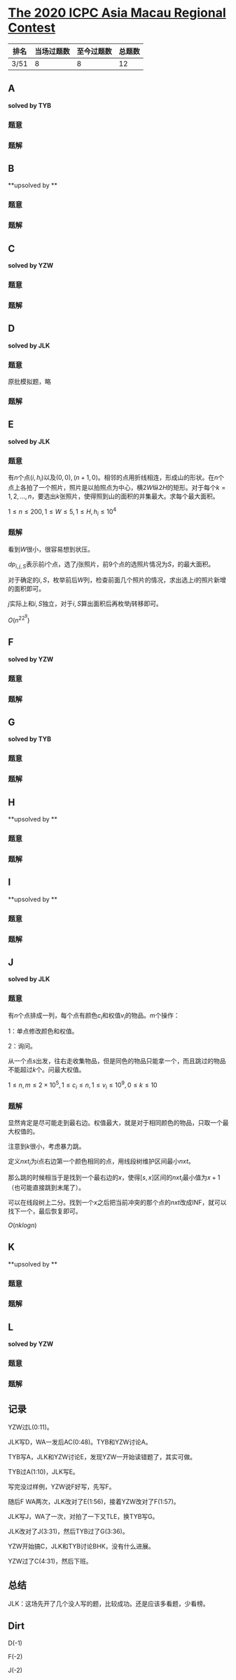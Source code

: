 # [The 2020 ICPC Asia Macau Regional Contest](https://codeforces.com/gym/103119)

| 排名 | 当场过题数 | 至今过题数 | 总题数 |
| ---- | ---------- | ---------- | ------ |
| 3/51 | 8          | 8          | 12     |

## **A**

**solved by TYB**

### 题意



### 题解



## **B**

**upsolved by **

### 题意



### 题解



## **C**

**solved by YZW**

### 题意



### 题解



## **D**

**solved by JLK**

### 题意

原批模拟题，略

### 题解



## **E**

**solved by JLK**

### 题意

有$n$​个点$(i,h_i)$​以及$(0,0),(n+1,0)$​。相邻的点用折线相连，形成山的形状。在$n$​个点上各拍了一个照片，照片是以拍照点为中心，横$2W$​纵$2H$​的矩形。对于每个$k=1,2,\dots,n$，要选出$k$​张照片，使得照到山的面积的并集最大。求每个最大面积。

$1 \le n \le 200,1 \le W \le 5,1 \le H,h_i \le 10^4$

### 题解

看到$W$很小，很容易想到状压。

$dp_{i,j,S}$​表示前$i$​个点，选了$j$​​张照片，前9个点的选照片情况为$S$​，的最大面积。

对于确定的$i,S$，枚举前后$W$列，检查前面几个照片的情况，求出选上$i$的照片新增的面积即可。

$j$实际上和$i,S$独立，对于$i,S$算出面积后再枚举$j$转移即可。

$O(n^22^9)$

## **F**

**solved by YZW**

### 题意



### 题解



## **G**

**solved by TYB**

### 题意



### 题解



## **H**

**upsolved by **

### 题意



### 题解



## **I**

**upsolved by **

### 题意



### 题解



## **J**

**solved by JLK**

### 题意

有$n$个点排成一列，每个点有颜色$c_i$和权值$v_i$​的物品。$m$个操作：

1：单点修改颜色和权值。

2：询问。

从一个点$s$出发，往右走收集物品，但是同色的物品只能拿一个，而且跳过的物品不能超过$k$个。问最大权值。

$1 \le n,m \le 2 \times 10^5,1 \le c_i \le n,1 \le v_i \le 10^9,0 \le k \le 10$

### 题解

显然肯定是尽可能走到最右边。权值最大，就是对于相同颜色的物品，只取一个最大权值的。

注意到$k$很小，考虑暴力跳。

定义$nxt_i$​为$i$​点右边第一个颜色相同的点，用线段树维护区间最小$nxt$。

那么跳的时候相当于是找到一个最右边的$x$，使得$[s,x]$区间的$nxt_i$最小值为$x+1$（也可能直接跳到末尾了）。

可以在线段树上二分。找到一个$x$之后把当前冲突的那个点的$nxt$改成INF，就可以找下一个，最后恢复即可。

$O(nklogn)$

## **K**

**upsolved by **

### 题意



### 题解



## **L**

**solved by YZW**

### 题意



### 题解



## **记录**

YZW过L(0:11)。

JLK写D，WA一发后AC(0:48)。TYB和YZW讨论A。

TYB写A，JLK和YZW讨论E，发现YZW一开始读错题了，其实可做。

TYB过A(1:10)，JLK写E。

写完没过样例，YZW说F好写，先写F。

随后F WA两次，JLK改对了E(1:56)，接着YZW改对了F(1:57)。

JLK写J，WA了一次，对拍了一下又TLE，换TYB写G。

JLK改对了J(3:31)，然后TYB过了G(3:36)。

YZW开始搞C，JLK和TYB讨论BHK，没有什么进展。

YZW过了C(4:31)，然后下班。

## **总结**

JLK：这场先开了几个没人写的题，比较成功。还是应该多看题，少看榜。

## **Dirt**

D(-1)

F(-2)

J(-2)

